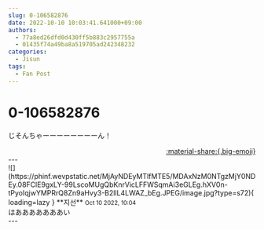 ```yaml
---
slug: 0-106582876
date: 2022-10-10 10:03:41.641000+09:00
authors:
  - 77a8ed26dfd0d430ff5b883c2957755a
  - 01435f74a49ba8a519705ad242348232
categories:
  - Jisun
tags:
  - Fan Post
---
```


# 0-106582876

<div class="post-container" markdown="1">
<div class="content-container md-sidebar__scrollwrap" markdown="1">

じそんちゃーーーーーーーーん！

</div>
</div>

<div style="text-align: right;" markdown="1">
<a href="https://weverse.io/fromis9/fanpost/0-106582876" style="text-align: right;">:material-share:{.big-emoji}</a>
</div>
---

<div class="comments-container md-sidebar__scrollwrap" markdown="1">
<div class="comment" markdown="1">
<div class='id-container' markdown="1">
![](https://phinf.wevpstatic.net/MjAyNDEyMTlfMTE5/MDAxNzM0NTgzMjY0NDEy.08FClE9gxLY-99LscoMUgQbKnrVicLFFWSqmAi3eGLEg.hXV0n-tPyoIqjwYMPRrQ8Zn9aHvy3-B2llL4LWAZ_bEg.JPEG/image.jpg?type=s72){ loading=lazy }
**<span class="artist">지선</span>** <small>Oct 10 2022, 10:04</small><br>
</div>
<div class='comment-body' markdown="1">
はあああああああい
</div>
</div>
</div>
---
